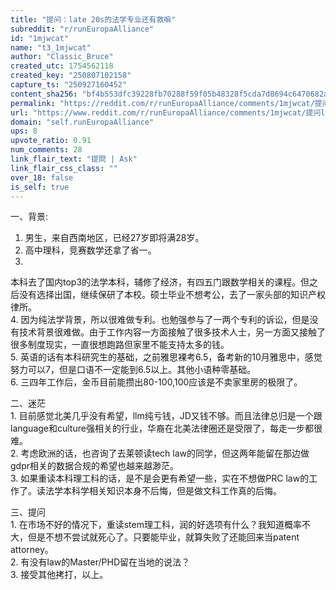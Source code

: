 ```yaml
---
title: "提问：late 20s的法学专业还有救嘛"
subreddit: "r/runEuropaAlliance"
id: "1mjwcat"
name: "t3_1mjwcat"
author: "Classic_Bruce"
created_utc: 1754562118
created_key: "250807102158"
capture_ts: "250927160452"
content_sha256: "bf4b553dfc39228fb70288f59f05b48328f5cda7d8694c6470682a8094ebf721"
permalink: "https://reddit.com/r/runEuropaAlliance/comments/1mjwcat/提问late_20s的法学专业还有救嘛/"
url: "https://www.reddit.com/r/runEuropaAlliance/comments/1mjwcat/提问late_20s的法学专业还有救嘛/"
domain: "self.runEuropaAlliance"
ups: 8
upvote_ratio: 0.91
num_comments: 28
link_flair_text: "提問 | Ask"
link_flair_css_class: ""
over_18: false
is_self: true
---
```


一、背景:  
1. 男生，来自西南地区，已经27岁即将满28岁。  
2. 高中理科，竞赛数学还拿了省一。  
3.
本科去了国内top3的法学本科，辅修了经济，有四五门跟数学相关的课程。但之后没有选择出国，继续保研了本校。硕士毕业不想考公，去了一家头部的知识产权律所。  
4.
因为纯法学背景，所以很难做专利。也勉强参与了一两个专利的诉讼，但是没有技术背景很难做。由于工作内容一方面接触了很多技术人士，另一方面又接触了很多制度现实，一直很想跑路但家里不能支持太多的钱。  
5.
英语的话有本科研究生的基础，之前雅思裸考6.5，备考新的10月雅思中，感觉努力可以7，但是口语不一定能到6.5以上。其他小语种零基础。  
6. 三四年工作后，金币目前能攒出80-100,100应该是不卖家里房的极限了。

二、迷茫  
1.
目前感觉北美几乎没有希望，llm纯亏钱，JD又钱不够。而且法律总归是一个跟language和culture强相关的行业，华裔在北美法律圈还是受限了，每走一步都很难。  
2. 考虑欧洲的话，也咨询了去莱顿读tech
law的同学，但这两年能留在那边做gdpr相关的数据合规的希望也越来越渺茫。  
3. 如果重读本科理工科的话，是不是会更有希望一些，实在不想做PRC
law的工作了。读法学本科学相关知识本身不后悔，但是做文科工作真的后悔。

三、提问  
1.
在市场不好的情况下，重读stem理工科，润的好选项有什么？我知道概率不大，但是不想不尝试就死心了。只要能毕业，就算失败了还能回来当patent
attorney。  
2. 有没有law的Master/PHD留在当地的说法？  
3. 接受其他拷打，以上。
